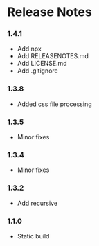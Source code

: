 # Release Notes

### 1.4.1
* Add npx
* Add RELEASENOTES.md
* Add LICENSE.md
* Add .gitignore

### 1.3.8
* Added css file processing

### 1.3.5
* Minor fixes

### 1.3.4
* Minor fixes

### 1.3.2
* Add recursive

### 1.1.0
* Static build